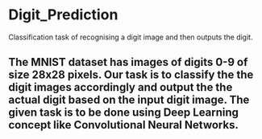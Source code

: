 # Digit_Prediction
Classification task of recognising a digit image and then outputs the digit.

## The MNIST dataset has images of digits 0-9 of size 28x28 pixels. Our task is to classify the the digit images accordingly and output the the actual digit based on the input digit image. The given task is to be done using Deep Learning concept like Convolutional Neural Networks.
